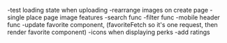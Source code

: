 -test loading state when uploading
-rearrange images on create page
-single place page image features
-search func
-filter func
-mobile header func
-update favorite component, (favoriteFetch so it's one request, then render favorite component)
-icons when displaying perks
-add ratings
